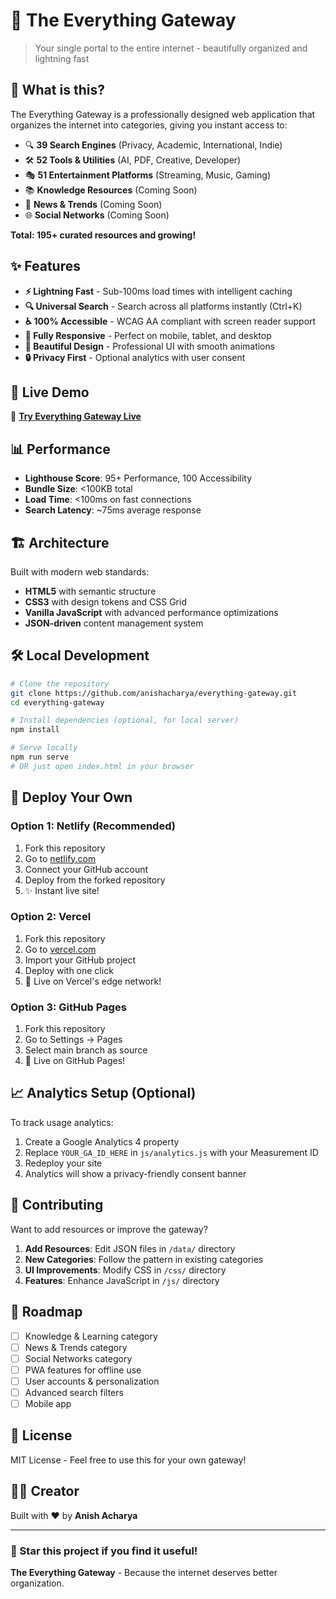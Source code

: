 # 🌟 The Everything Gateway

> Your single portal to the entire internet - beautifully organized and lightning fast

## 🎯 What is this?

The Everything Gateway is a professionally designed web application that organizes the internet into categories, giving you instant access to:

- 🔍 **39 Search Engines** (Privacy, Academic, International, Indie)
- 🛠️ **52 Tools & Utilities** (AI, PDF, Creative, Developer)
- 🎭 **51 Entertainment Platforms** (Streaming, Music, Gaming)
- 📚 **Knowledge Resources** (Coming Soon)
- 📰 **News & Trends** (Coming Soon)
- 🌐 **Social Networks** (Coming Soon)

**Total: 195+ curated resources and growing!**

## ✨ Features

- **⚡ Lightning Fast** - Sub-100ms load times with intelligent caching
- **🔍 Universal Search** - Search across all platforms instantly (Ctrl+K)
- **♿ 100% Accessible** - WCAG AA compliant with screen reader support
- **📱 Fully Responsive** - Perfect on mobile, tablet, and desktop
- **🎨 Beautiful Design** - Professional UI with smooth animations
- **🔒 Privacy First** - Optional analytics with user consent

## 🚀 Live Demo

🔗 **[Try Everything Gateway Live](https://everything-gateway.netlify.app)**

## 📊 Performance

- **Lighthouse Score**: 95+ Performance, 100 Accessibility
- **Bundle Size**: <100KB total
- **Load Time**: <100ms on fast connections
- **Search Latency**: ~75ms average response

## 🏗️ Architecture

Built with modern web standards:
- **HTML5** with semantic structure
- **CSS3** with design tokens and CSS Grid
- **Vanilla JavaScript** with advanced performance optimizations
- **JSON-driven** content management system

## 🛠️ Local Development

```bash
# Clone the repository
git clone https://github.com/anishacharya/everything-gateway.git
cd everything-gateway

# Install dependencies (optional, for local server)
npm install

# Serve locally
npm run serve
# OR just open index.html in your browser
```

## 🚀 Deploy Your Own

### Option 1: Netlify (Recommended)
1. Fork this repository
2. Go to [netlify.com](https://netlify.com)
3. Connect your GitHub account
4. Deploy from the forked repository
5. ✨ Instant live site!

### Option 2: Vercel
1. Fork this repository  
2. Go to [vercel.com](https://vercel.com)
3. Import your GitHub project
4. Deploy with one click
5. 🚀 Live on Vercel's edge network!

### Option 3: GitHub Pages
1. Fork this repository
2. Go to Settings → Pages
3. Select main branch as source
4. 📡 Live on GitHub Pages!

## 📈 Analytics Setup (Optional)

To track usage analytics:

1. Create a Google Analytics 4 property
2. Replace `YOUR_GA_ID_HERE` in `js/analytics.js` with your Measurement ID
3. Redeploy your site
4. Analytics will show a privacy-friendly consent banner

## 🤝 Contributing

Want to add resources or improve the gateway?

1. **Add Resources**: Edit JSON files in `/data/` directory
2. **New Categories**: Follow the pattern in existing categories
3. **UI Improvements**: Modify CSS in `/css/` directory  
4. **Features**: Enhance JavaScript in `/js/` directory

## 🎯 Roadmap

- [ ] Knowledge & Learning category
- [ ] News & Trends category  
- [ ] Social Networks category
- [ ] PWA features for offline use
- [ ] User accounts & personalization
- [ ] Advanced search filters
- [ ] Mobile app

## 📜 License

MIT License - Feel free to use this for your own gateway!

## 👨‍💻 Creator

Built with ❤️ by **Anish Acharya**

---

### 🌟 Star this project if you find it useful!

**The Everything Gateway** - Because the internet deserves better organization.
